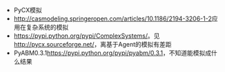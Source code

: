 
* PyCX模拟
* <http://casmodeling.springeropen.com/articles/10.1186/2194-3206-1-2>应用在复杂系统的模拟
* <https://pypi.python.org/pypi/ComplexSystems/>。见<http://pycx.sourceforge.net/>，离基于Agent的模拟有差距
* PyABM0.3.1<https://pypi.python.org/pypi/pyabm/0.3.1>，不知道能模拟成什么结果
